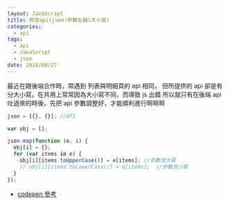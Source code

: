 ```yaml
---
layout: JavaScript
title: 修改api(json)參數名稱(大小寫)
categories:
  - api
tags:
  - api
  - JavaScript
  - json
date: 2018/08/27
---
```


最近在跟後端合作時，常遇到 列表與明細頁的 api 相同，
但所提供的 api 卻是有分大小寫，在共用上常常因為大小寫不同，而導致 js 出錯
所以就只有在後端 api 吐過來的時後，先把 api 參數調整好，才能順利進行啊啊啊

```js
json = [{}, {}]; //API

var obj = [];

json.map(function (e, i) {
  obj[i] = {};
  for (var items in e) {
    obj[i][items.toUpperCase()] = e[items]; //參數改大寫
    // obj[i][items.toLowerCase()] = e[items];  //參數改小寫
  }
});
```

- [codepen 參考](https://codepen.io/mtw/pen/JZQvRE)
